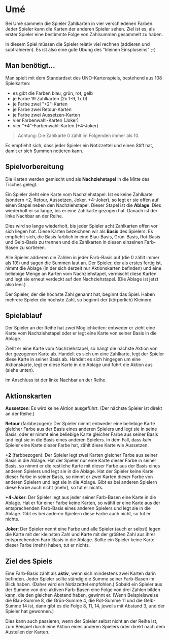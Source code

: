 # Umé

Bei Umé sammeln die Spieler Zahlkarten in vier verschiedenen Farben.
Jeder Spieler kann die Karten der anderen Spieler sehen.
Ziel ist es, als erster Spieler eine bestimmte Folge von Zahlsummen gesammelt zu haben.

In diesem Spiel müssen die Spieler relativ viel rechnen (addieren und subtrahieren).
Es ist also eine gute Übung des "kleinen Einspluseins" ;-)

## Man benötigt...

Man spielt mit dem Standardset des UNO-Kartenspiels,
bestehend aus 108 Spielkarten:
 * es gibt die Farben blau, grün, rot, gelb
 * je Farbe 19 Zahlkarten (2x 1-9, 1x 0)
 * je Farbe zwei "+2"-Karten
 * je Farbe zwei Retour-Karten
 * je Farbe zwei Aussetzen-Karten
 * vier Farbenwahl-Karten (Joker)
 * vier "+4"-Farbenwahl-Karten (+4-Joker)

> Achtung: Die Zahlkarte 0 zählt im Folgenden immer als 10.

Es empfiehlt sich, dass jeder Spieler ein Notizzettel und einen Stift hat,
damit er sich Summen notieren kann.

## Spielvorbereitung

Die Karten werden gemischt und als **Nachziehstapel** in die Mitte des Tisches gelegt.

Ein Spieler zieht eine Karte vom Nachziehstapel.
Ist es keine Zahlkarte (sondern +2, Retour, Aussetzen, Joker, +4-Joker),
so legt er sie offen auf einen Stapel neben den Nachziehstapel.
Dieser Stapel ist die **Ablage**.
Dies wiederholt er so lange, bis er eine Zahlkarte gezogen hat.
Danach ist der linke Nachbar an der Reihe.

Dies wird so lange wiederholt, bis jeder Spieler acht Zahlkarten offen vor sich liegen hat.
Diese Karten bezeichnen wir als **Basis** des Spielers.
Es empfiehlt sich, die Basis farblich in eine Blau-Basis, Grün-Basis, Rot-Basis und Gelb-Basis
zu trennen und die Zahlkarten in diesen einzelnen Farb-Basen zu sortieren.

Alle Spieler addieren die Zahlen in jeder Farb-Basis auf (die 0 zählt immer als 10!)
und sagen die Summen laut an.
Der Spieler, der als erstes fertig ist, nimmt die Ablage (in der sich derzeit nur
Aktionskarten befinden) und eine beliebige Menge an Karten vom Nachziehstapel,
vermischt diese Karten und legt sie erneut verdeckt auf den Nachziehstapel.
(Die Ablage ist jetzt also leer.)

Der Spieler, der die höchste Zahl genannt hat, beginnt das Spiel.
Haben mehrere Spieler die höchste Zahl, so beginnt der (körperlich) Kleinere.

## Spielablauf

Der Spieler an der Reihe hat zwei Möglichkeiten:
entweder er zieht eine Karte vom Nachziehstapel
oder er legt eine Karte von seiner Basis in die Ablage.

Zieht er eine Karte vom Nachziehstapel,
so hängt die nächste Aktion von der gezogenen Karte ab.
Handelt es sich um eine Zahlkarte, legt der Spieler diese Karte in seiner Basis ab.
Handelt es sich hingegen um eine Aktionskarte, legt er diese Karte in die Ablage
und führt die Aktion aus (siehe unten).

Im Anschluss ist der linke Nachbar an der Reihe.

## Aktionskarten

**Aussetzen**: Es wird keine Aktion ausgeführt. (Der nächste Spieler ist direkt an der Reihe.)

**Retour** (farbbezogen):
Der Spieler nimmt entweder eine beliebige Karte gleicher Farbe aus der Basis eines anderen
Spielers und legt sie in seine Basis, oder er nimmt eine beliebige Karte gleicher Farbe aus
seiner Basis und legt sie in die Basis eines anderen Spielers.
In dem Fall, dass *kein* Spieler eine Karte dieser Farbe hat, zählt diese Karte wie Aussetzen.

**+2** (farbbezogen):
Der Spieler legt zwei Karten gleicher Farbe aus seiner Basis in die Ablage.
Hat der Spieler nur eine Karte dieser Farbe in seiner Basis, so nimmt er die restliche
Karte mit dieser Farbe aus der Basis eines anderen Spielers und legt sie in die Ablage.
Hat der Spieler keine Karte dieser Farbe in seiner Basis, so nimmt er zwei Karten dieser
Farbe von anderen Spielern und legt sie in die Ablage.
Gibt es bei anderen Spielern diese Farbe auch nicht (mehr), so tut er nichts.

**+4-Joker**: Der Spieler legt aus jeder seiner Farb-Basen eine Karte in die Ablage.
Hat er für einer Farbe keine Karten, so wählt er eine Karte aus der entsprechenden Farb-Basis
eines anderen Spielers und legt sie in die Ablage.
Gibt es bei anderen Spielern diese Farbe auch nicht, so tut er nichts.

**Joker**: Der Spieler nennt eine Farbe und alle Spieler (auch er selbst) legen die
Karte mit der kleinsten Zahl und Karte mit der größten Zahl aus ihrer entsprechenden
Farb-Basis in die Ablage.
Sollte ein Spieler keine Karte dieser Farbe (mehr) haben, tut er nichts.

## Ziel des Spiels

Eine Farb-Basis zählt als **aktiv**, wenn sich mindestens zwei Karten darin befinden.
Jeder Spieler sollte ständig die Summe seiner Farb-Basen im Blick haben.
(Daher wird ein Notizzettel empfohlen.)
Sobald ein Spieler aus der Summe von drei aktiven Farb-Basen eine Folge von drei Zahlen
bilden kann, die den gleichen Abstand haben, gewinnt er. (Wenn Beispielsweise die
Blau-Summe 8, die Grün-Summe 4, die Rot-Summe 11 und die Gelb-Summe 14 ist, dann gibt
es die Folge 8, 11, 14, jeweils mit Abstand 3, und der Spieler hat gewonnen.)

Dies kann auch passieren, wenn der Spieler selbst nicht an der Reihe ist,
zum Beispiel durch eine Aktion eines anderen Spielers oder direkt nach dem Austeilen
der Karten.
